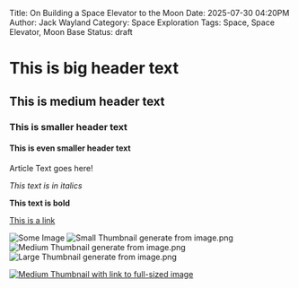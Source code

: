 Title: On Building a Space Elevator to the Moon
Date: 2025-07-30 04:20PM
Author: Jack Wayland
Category: Space Exploration
Tags: Space, Space Elevator, Moon Base
Status: draft

# This is big header text

## This is medium header text

### This is smaller header text

#### This is even smaller header text

Article Text goes here!

_This text is in italics_

**This text is bold**

[This is a link](http://tosomeurl.com)

![Some Image]({filename}/images/image.png)
![Small Thumbnail generate from image.png](/images/thumbnails/image_small.png)
![Medium Thumbnail generate from image.png](/images/thumbnails/image_medium.png)
![Large Thumbnail generate from image.png](/images/thumbnails/image_large.png)

[![Medium Thumbnail with link to full-sized image](/images/thumbnails/image_medium.png)]({filename}/images/image.png)
